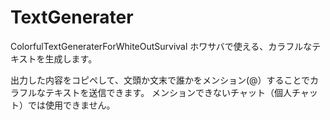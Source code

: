 # TextGenerater
ColorfulTextGeneraterForWhiteOutSurvival
ホワサバで使える、カラフルなテキストを生成します。

出力した内容をコピペして、文頭か文末で誰かをメンション(@）することでカラフルなテキストを送信できます。 メンションできないチャット（個人チャット）では使用できません。


